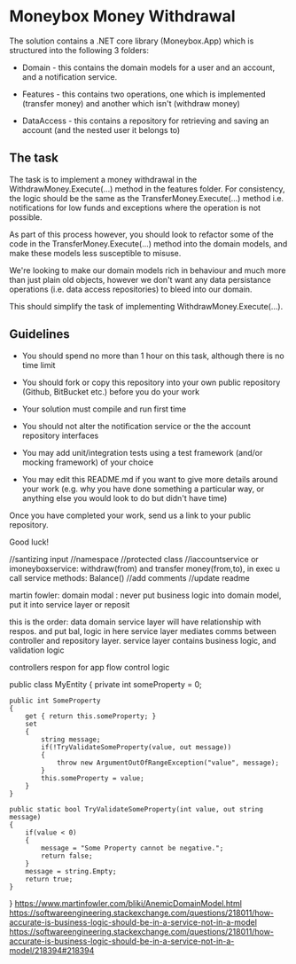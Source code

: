 # Moneybox Money Withdrawal


The solution contains a .NET core library (Moneybox.App) which is structured into the following 3 folders:


* Domain - this contains the domain models for a user and an account, and a notification service.

* Features - this contains two operations, one which is implemented (transfer money) and another which isn't (withdraw money)

* DataAccess - this contains a repository for retrieving and saving an account (and the nested user it belongs to)



## The task


The task is to implement a money withdrawal in the WithdrawMoney.Execute(...) method in the features folder. 
For consistency, the logic should be the same as the TransferMoney.Execute(...) method i.e. 
notifications for low funds 
and exceptions where the operation is not possible. 



As part of this process however, you should look to refactor some of the code in the TransferMoney.Execute(...) method into the domain models, 
and make these models less susceptible to misuse. 

We're looking to make our domain models rich in behaviour 
and much more than just plain old objects, however we don't want any data persistance operations (i.e. data access repositories) to bleed into our domain. 

This should simplify the task of implementing WithdrawMoney.Execute(...).



## Guidelines


* You should spend no more than 1 hour on this task, although there is no time limit

* You should fork or copy this repository into your own public repository (Github, BitBucket etc.) before you do your work

* Your solution must compile and run first time

* You should not alter the notification service or the the account repository interfaces

* You may add unit/integration tests using a test framework (and/or mocking framework) of your choice

* You may edit this README.md if you want to give more details around your work (e.g. why you have done something a particular way, 
or anything else you would look to do but didn't have time)


Once you have completed your work, send us a link to your public repository.

Good luck!


//santizing input
//namespace
//protected class
//iaccountservice or imoneyboxservice: withdraw(from) and transfer money(from,to), in exec u call service methods: Balance()
//add comments
//update readme

martin fowler: domain modal : never put business logic into domain model, put it into service layer or reposit

this is the order:
data
domain
service layer will have relationship with respos. and put bal, logic in here
service layer mediates comms between controller and repository layer. service layer contains business logic, and validation logic

controllers respon for app flow control logic


public class MyEntity
{
    private int someProperty = 0;

    public int SomeProperty
    {
        get { return this.someProperty; }
        set
        {
            string message;
            if(!TryValidateSomeProperty(value, out message)) 
            {
                throw new ArgumentOutOfRangeException("value", message);
            }
            this.someProperty = value;
        }
    }

    public static bool TryValidateSomeProperty(int value, out string message)
    {
        if(value < 0)
        {
            message = "Some Property cannot be negative.";
            return false;
        }
        message = string.Empty;
        return true;
    }
}
https://www.martinfowler.com/bliki/AnemicDomainModel.html
https://softwareengineering.stackexchange.com/questions/218011/how-accurate-is-business-logic-should-be-in-a-service-not-in-a-model
https://softwareengineering.stackexchange.com/questions/218011/how-accurate-is-business-logic-should-be-in-a-service-not-in-a-model/218394#218394